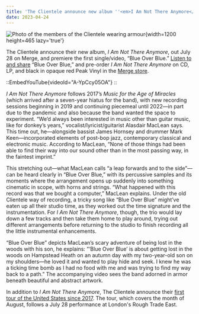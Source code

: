```yaml
---
title: 'The Clientele announce new album ''<em>I Am Not There Anymore</em>'' and take up arms in "Blue Over Blue" video'
date: 2023-04-24
---
```


![Photo of the members of the Clientele wearing armour](https://dispatch-public.s3.amazonaws.com/bc10ea7a3319e8fcd4a92e9a06f081fa15ee2401_d89ac3f07b85511df3d3917029449823efebd97d_medium_jpg){width=1200 height=465 lazy='true'}

The Clientele announce their new album, <em>I Am Not There Anymore</em>, out July 28 on Merge, and premiere the first single/video, “Blue Over Blue.” <a href="https://lnk.to/IAmNotThereAnymore">Listen to and share</a> “Blue Over Blue,” and pre-order <em>I Am Not There Anymore</em> on CD, LP, and black in opaque red Peak Vinyl in the <a href="https://www.mergerecords.com/product/i_am_not_there_anymore">Merge store</a>.

<!--more-->

::EmbedYouTube{videoId="A-YpCcy05OA"}
::

<em>I Am Not There Anymore</em> follows 2017’s <em>Music for the Age of Miracles</em> (which arrived after a seven-year hiatus for the band), with new recording sessions beginning in 2019 and continuing piecemeal until 2022—in part due to the pandemic and also because the band wanted the space to experiment. “We’d always been interested in music other than guitar music, like for donkey’s years,” vocalist/lyricist/guitarist Alasdair MacLean says. This time out, he—alongside bassist James Hornsey and drummer Mark Keen—incorporated elements of post-bop jazz, contemporary classical and electronic music. According to MacLean, “None of those things had been able to find their way into our sound other than in the most passing way, in the faintest imprint.”

This stretching out—what MacLean calls “a leap forwards and to the side”—can be heard clearly in “Blue Over Blue,” with its percussive samples and its moments where the arrangement opens up suddenly into something cinematic in scope, with horns and strings. “What happened with this record was that we bought a computer,” MacLean explains. Under the old Clientele way of recording, a tricky song like “Blue Over Blue” might’ve eaten up all their studio time, as they worked out the time signature and the instrumentation. For <em>I Am Not There Anymore</em>, though, the trio would lay down a few tracks and then take them home to play around, trying out different arrangements before returning to the studio to finish recording all the little instrumental enhancements.

“Blue Over Blue” depicts MacLean’s scary adventure of being lost in the woods with his son, he explains: “‘Blue Over Blue’ is about getting lost in the woods on Hampstead Heath on an autumn day with my two-year-old son on my shoulders—he loved it and wanted to play hide and seek. I knew he was a ticking time bomb as I had no food with me and was trying to find my way back to a path.” The accompanying video sees the band adorned in armor beneath beautiful and abstract artwork.

In addition to <em>I Am Not There Anymore</em>, The Clientele announce their <a href="/shows">first tour of the United States since 2017</a>. The tour, which covers the month of August, follows a July 28 performance at London's Rough Trade East.

